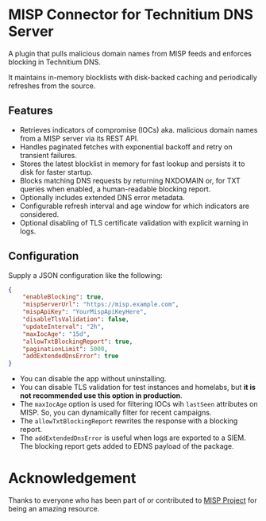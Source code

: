 # MISP Connector for Technitium DNS Server

A plugin that pulls malicious domain names from MISP feeds and enforces blocking in Technitium DNS.

It maintains in-memory blocklists with disk-backed caching and periodically refreshes from the source.

## Features

- Retrieves indicators of compromise (IOCs) aka. malicious domain names from a MISP server via its REST API.
- Handles paginated fetches with exponential backoff and retry on transient failures.
- Stores the latest blocklist in memory for fast lookup and persists it to disk for faster startup.
- Blocks matching DNS requests by returning NXDOMAIN or, for TXT queries when enabled, a human-readable blocking report.
- Optionally includes extended DNS error metadata.
- Configurable refresh interval and age window for which indicators are considered.
- Optional disabling of TLS certificate validation with explicit warning in logs.

## Configuration

Supply a JSON configuration like the following:

```json
{
	"enableBlocking": true,
	"mispServerUrl": "https://misp.example.com",
	"mispApiKey": "YourMispApiKeyHere",
	"disableTlsValidation": false,
	"updateInterval": "2h",
	"maxIocAge": "15d",
	"allowTxtBlockingReport": true,
	"paginationLimit": 5000,
	"addExtendedDnsError": true
}
```

- You can disable the app without uninstalling.
- You can disable TLS validation for test instances and homelabs, but **it is not recommended use this option in production**.
- The `maxIocAge` option is used for filtering IOCs wih `lastSeen` attributes on MISP. So, you can dynamically filter for recent campaigns.
- The `allowTxtBlockingReport` rewrites the response with a blocking report.
- The `addExtendedDnsError` is useful when logs are exported to a SIEM. The blocking report gets added to EDNS payload of the package.

# Acknowledgement

Thanks to everyone who has been part of or contributed to [MISP Project](https://www.misp-project.org/) for being an amazing resource.